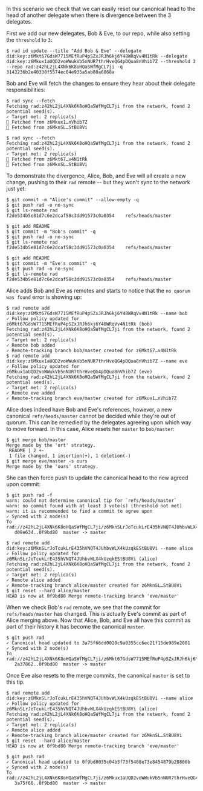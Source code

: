In this scenario we check that we can easily reset our canonical head to the
head of another delegate when there is divergence between the 3 delegates.

First we add our new delegates, Bob & Eve, to our repo, while also setting the
`threshold` to `3`:

``` ~alice
$ rad id update --title "Add Bob & Eve" --delegate did:key:z6Mkt67GdsW7715MEfRuP4pSZxJRJh6kj6Y48WRqVv4N1tRk --delegate did:key:z6Mkux1aUQD2voWWukVb5nNUR7thrHveQG4pDQua8nVhib7Z --threshold 3 --repo rad:z42hL2jL4XNk6K8oHQaSWfMgCL7ji -q
3143236b2e40338f5574ec04e935a5ab80a6868a
```

Bob and Eve will fetch the changes to ensure they hear about their delegate
responsibilities:

``` ~bob
$ rad sync --fetch
Fetching rad:z42hL2jL4XNk6K8oHQaSWfMgCL7ji from the network, found 2 potential seed(s).
✓ Target met: 2 replica(s)
🌱 Fetched from z6Mkux1…nVhib7Z
🌱 Fetched from z6MknSL…StBU8Vi
```

``` ~eve
$ rad sync --fetch
Fetching rad:z42hL2jL4XNk6K8oHQaSWfMgCL7ji from the network, found 2 potential seed(s).
✓ Target met: 2 replica(s)
🌱 Fetched from z6Mkt67…v4N1tRk
🌱 Fetched from z6MknSL…StBU8Vi
```

To demonstrate the divergence, Alice, Bob, and Eve will all create a new change,
pushing to their `rad` remote -- but they won't sync to the network just yet:

``` ~alice
$ git commit -m "Alice's commit" --allow-empty -q
$ git push rad -o no-sync
$ git ls-remote rad
f2de534b5e81d7c6e2dcaf58c3dd91573c0a0354	refs/heads/master
```

``` ~bob
$ git add README
$ git commit -m "Bob's commit" -q
$ git push rad -o no-sync
$ git ls-remote rad
f2de534b5e81d7c6e2dcaf58c3dd91573c0a0354	refs/heads/master
```

``` ~eve
$ git add README
$ git commit -m "Eve's commit" -q
$ git push rad -o no-sync
$ git ls-remote rad
f2de534b5e81d7c6e2dcaf58c3dd91573c0a0354	refs/heads/master
```

Alice adds Bob and Eve as remotes and starts to notice that the `no quorum was
found` error is showing up:

``` ~alice
$ rad remote add did:key:z6Mkt67GdsW7715MEfRuP4pSZxJRJh6kj6Y48WRqVv4N1tRk --name bob
✓ Follow policy updated for z6Mkt67GdsW7715MEfRuP4pSZxJRJh6kj6Y48WRqVv4N1tRk (bob)
Fetching rad:z42hL2jL4XNk6K8oHQaSWfMgCL7ji from the network, found 2 potential seed(s).
✓ Target met: 2 replica(s)
✓ Remote bob added
✓ Remote-tracking branch bob/master created for z6Mkt67…v4N1tRk
$ rad remote add did:key:z6Mkux1aUQD2voWWukVb5nNUR7thrHveQG4pDQua8nVhib7Z --name eve
✓ Follow policy updated for z6Mkux1aUQD2voWWukVb5nNUR7thrHveQG4pDQua8nVhib7Z (eve)
Fetching rad:z42hL2jL4XNk6K8oHQaSWfMgCL7ji from the network, found 2 potential seed(s).
✓ Target met: 2 replica(s)
✓ Remote eve added
✓ Remote-tracking branch eve/master created for z6Mkux1…nVhib7Z
```

Alice does indeed have Bob and Eve's references, however, a new canonical
`refs/heads/master` cannot be decided while they're out of quorum. This can be
remedied by the delegates agreeing upon which way to move forward. In this case,
Alice resets her `master` to `bob/master`:

``` ~alice
$ git merge bob/master
Merge made by the 'ort' strategy.
 README | 2 +-
 1 file changed, 1 insertion(+), 1 deletion(-)
$ git merge eve/master -s ours
Merge made by the 'ours' strategy.
```

She can then force push to update the canonical head to the new agreed upon
commit:

``` ~alice (stderr)
$ git push rad -f
warn: could not determine canonical tip for `refs/heads/master`
warn: no commit found with at least 3 vote(s) (threshold not met)
warn: it is recommended to find a commit to agree upon
✓ Synced with 2 node(s)
To rad://z42hL2jL4XNk6K8oHQaSWfMgCL7ji/z6MknSLrJoTcukLrE435hVNQT4JUhbvWLX4kUzqkEStBU8Vi
   d09e634..0f9bd80  master -> master
```

``` ~bob
$ rad remote add did:key:z6MknSLrJoTcukLrE435hVNQT4JUhbvWLX4kUzqkEStBU8Vi --name alice
✓ Follow policy updated for z6MknSLrJoTcukLrE435hVNQT4JUhbvWLX4kUzqkEStBU8Vi (alice)
Fetching rad:z42hL2jL4XNk6K8oHQaSWfMgCL7ji from the network, found 2 potential seed(s).
✓ Target met: 2 replica(s)
✓ Remote alice added
✓ Remote-tracking branch alice/master created for z6MknSL…StBU8Vi
$ git reset --hard alice/master
HEAD is now at 0f9bd80 Merge remote-tracking branch 'eve/master'
```

When we check Bob's `rad` remote, we see that the commit for `refs/heads/master`
has changed. This is actually Eve's commit as part of Alice merging above. Now
that Alice, Bob, and Eve all have this commit as part of their history it has
become the canonical `master`.

``` ~bob (stderr)
$ git push rad
✓ Canonical head updated to 3a75f66dd0020c9a0355cc6ec21f15de989e2001
✓ Synced with 2 node(s)
To rad://z42hL2jL4XNk6K8oHQaSWfMgCL7ji/z6Mkt67GdsW7715MEfRuP4pSZxJRJh6kj6Y48WRqVv4N1tRk
   2a37862..0f9bd80  master -> master
```

Once Eve also resets to the merge commits, the canonical `master` is set to this tip.

``` ~eve
$ rad remote add did:key:z6MknSLrJoTcukLrE435hVNQT4JUhbvWLX4kUzqkEStBU8Vi --name alice
✓ Follow policy updated for z6MknSLrJoTcukLrE435hVNQT4JUhbvWLX4kUzqkEStBU8Vi (alice)
Fetching rad:z42hL2jL4XNk6K8oHQaSWfMgCL7ji from the network, found 2 potential seed(s).
✓ Target met: 2 replica(s)
✓ Remote alice added
✓ Remote-tracking branch alice/master created for z6MknSL…StBU8Vi
$ git reset --hard alice/master
HEAD is now at 0f9bd80 Merge remote-tracking branch 'eve/master'
```

``` ~eve (stderr)
$ git push rad
✓ Canonical head updated to 0f9bd8035c04b3f73f5408e73e8454879b20800b
✓ Synced with 2 node(s)
To rad://z42hL2jL4XNk6K8oHQaSWfMgCL7ji/z6Mkux1aUQD2voWWukVb5nNUR7thrHveQG4pDQua8nVhib7Z
   3a75f66..0f9bd80  master -> master
```
